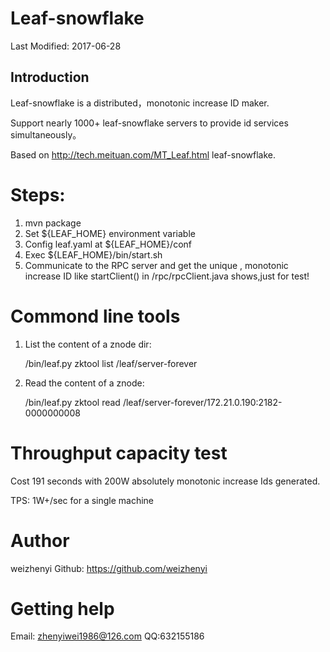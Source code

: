 Leaf-snowflake
=============

Last Modified: 2017-06-28
    
## Introduction

Leaf-snowflake is a distributed，monotonic increase ID maker.

Support nearly 1000+ leaf-snowflake servers to provide id services simultaneously。

Based on <http://tech.meituan.com/MT_Leaf.html> leaf-snowflake.

Steps:
============
1. mvn package
2. Set ${LEAF_HOME} environment variable
3. Config leaf.yaml at ${LEAF_HOME}/conf
4. Exec ${LEAF_HOME}/bin/start.sh
5. Communicate to the RPC server and get the unique , monotonic increase ID like startClient() in /rpc/rpcClient.java shows,just for test!

Commond line tools
============
1. List the content of a znode dir:

   /bin/leaf.py zktool list /leaf/server-forever

2. Read the content of a znode:

   /bin/leaf.py zktool read /leaf/server-forever/172.21.0.190:2182-0000000008


Throughput capacity test
============

Cost 191 seconds with 200W absolutely  monotonic increase Ids generated.

TPS: 1W+/sec for a single machine


# Author
weizhenyi
Github: https://github.com/weizhenyi



# Getting help
Email: zhenyiwei1986@126.com
QQ:632155186